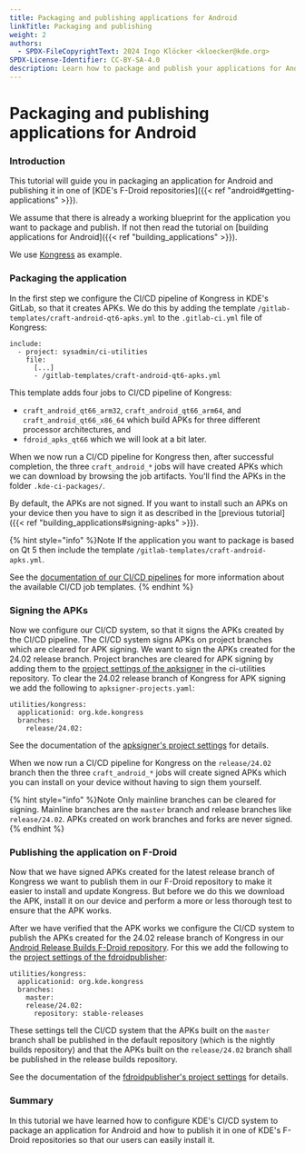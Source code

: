 ```yaml
---
title: Packaging and publishing applications for Android
linkTitle: Packaging and publishing
weight: 2
authors:
  - SPDX-FileCopyrightText: 2024 Ingo Klöcker <kloecker@kde.org>
SPDX-License-Identifier: CC-BY-SA-4.0
description: Learn how to package and publish your applications for Android
---
```


# Packaging and publishing applications for Android

### Introduction

This tutorial will guide you in packaging an application for Android and publishing it in one of \[KDE's F-Droid repositories]\(\{{< ref "android#getting-applications" >\}}).

We assume that there is already a working blueprint for the application you want to package and publish. If not then read the tutorial on \[building applications for Android]\(\{{< ref "building\_applications" >\}}).

We use [Kongress](https://invent.kde.org/utilities/kongress) as example.

### Packaging the application

In the first step we configure the CI/CD pipeline of Kongress in KDE's GitLab, so that it creates APKs. We do this by adding the template `/gitlab-templates/craft-android-qt6-apks.yml` to the `.gitlab-ci.yml` file of Kongress:

```
include:
  - project: sysadmin/ci-utilities
    file:
      [...]
      - /gitlab-templates/craft-android-qt6-apks.yml
```

This template adds four jobs to CI/CD pipeline of Kongress:

* `craft_android_qt66_arm32`, `craft_android_qt66_arm64`, and `craft_android_qt66_x86_64` which build APKs for three different processor architectures, and
* `fdroid_apks_qt66` which we will look at a bit later.

When we now run a CI/CD pipeline for Kongress then, after successful completion, the three `craft_android_*` jobs will have created APKs which we can download by browsing the job artifacts. You'll find the APKs in the folder `.kde-ci-packages/`.

By default, the APKs are not signed. If you want to install such an APKs on your device then you have to sign it as described in the \[previous tutorial]\(\{{< ref "building\_applications#signing-apks" >\}}).

{% hint style="info" %}Note If the application you want to package is based on Qt 5 then include the template `/gitlab-templates/craft-android-apks.yml`.

See the [documentation of our CI/CD pipelines](https://invent.kde.org/sysadmin/ci-utilities/-/tree/master/gitlab-templates?ref\_type=heads#our-gitlab-cicd-pipelines) for more information about the available CI/CD job templates. {% endhint %}

### Signing the APKs

Now we configure our CI/CD system, so that it signs the APKs created by the CI/CD pipeline. The CI/CD system signs APKs on project branches which are cleared for APK signing. We want to sign the APKs created for the 24.02 release branch. Project branches are cleared for APK signing by adding them to the [project settings of the apksigner](https://invent.kde.org/sysadmin/ci-utilities/-/blob/master/signing/apksigner-projects.yaml?ref\_type=heads) in the ci-utilities repository. To clear the 24.02 release branch of Kongress for APK signing we add the following to `apksigner-projects.yaml`:

```
utilities/kongress:
  applicationid: org.kde.kongress
  branches:
    release/24.02:
```

See the documentation of the [apksigner's project settings](https://invent.kde.org/sysadmin/ci-utilities/-/tree/master/signing?ref\_type=heads#apksigner) for details.

When we now run a CI/CD pipeline for Kongress on the `release/24.02` branch then the three `craft_android_*` jobs will create signed APKs which you can install on your device without having to sign them yourself.

{% hint style="info" %}Note Only mainline branches can be cleared for signing. Mainline branches are the `master` branch and release branches like `release/24.02`. APKs created on work branches and forks are never signed. {% endhint %}

### Publishing the application on F-Droid

Now that we have signed APKs created for the latest release branch of Kongress we want to publish them in our F-Droid repository to make it easier to install and update Kongress. But before we do this we download the APK, install it on our device and perform a more or less thorough test to ensure that the APK works.

After we have verified that the APK works we configure the CI/CD system to publish the APKs created for the 24.02 release branch of Kongress in our [Android Release Builds F-Droid repository](https://cdn.kde.org/android/stable-releases/fdroid/repo/). For this we add the following to the [project settings of the fdroidpublisher](https://invent.kde.org/sysadmin/ci-utilities/-/blob/master/signing/fdroidpublisher-projects.yaml?ref\_type=heads):

```
utilities/kongress:
  applicationid: org.kde.kongress
  branches:
    master:
    release/24.02:
      repository: stable-releases
```

These settings tell the CI/CD system that the APKs built on the `master` branch shall be published in the default repository (which is the nightly builds repository) and that the APKs built on the `release/24.02` branch shall be published in the release builds repository.

See the documentation of the [fdroidpublisher's project settings](https://invent.kde.org/sysadmin/ci-utilities/-/tree/master/signing?ref\_type=heads#fdroidpublisher) for details.

### Summary

In this tutorial we have learned how to configure KDE's CI/CD system to package an application for Android and how to publish it in one of KDE's F-Droid repositories so that our users can easily install it.
